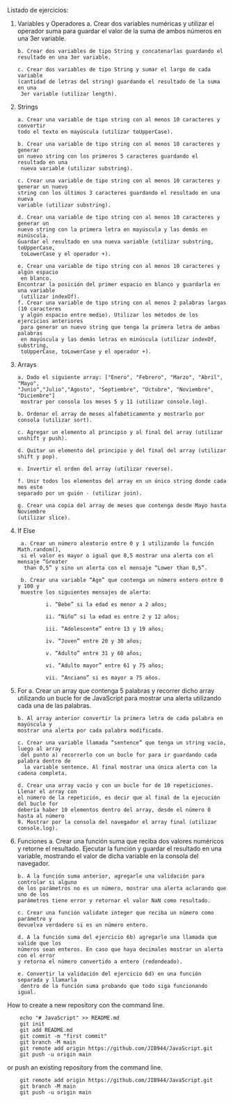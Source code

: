 Listado de ejercicios:

 1. Variables y Operadores
        a. Crear dos variables numéricas y utilizar el operador suma para guardar
         el valor de la suma de ambos números en una 3er variable.

        b. Crear dos variables de tipo String y concatenarlas guardando el 
        resultado en una 3er variable.

        c. Crear dos variables de tipo String y sumar el largo de cada variable 
        (cantidad de letras del string) guardando el resultado de la suma en una
         3er variable (utilizar length).

 2. Strings
 
        a. Crear una variable de tipo string con al menos 10 caracteres y convertir 
        todo el texto en mayúscula (utilizar toUpperCase).

        b. Crear una variable de tipo string con al menos 10 caracteres y generar 
        un nuevo string con los primeros 5 caracteres guardando el resultado en una
         nueva variable (utilizar substring).

        c. Crear una variable de tipo string con al menos 10 caracteres y generar un nuevo 
        string con los últimos 3 caracteres guardando el resultado en una nueva 
        variable (utilizar substring).

        d. Crear una variable de tipo string con al menos 10 caracteres y generar un 
        nuevo string con la primera letra en mayúscula y las demás en minúscula. 
        Guardar el resultado en una nueva variable (utilizar substring, toUpperCase,
         toLowerCase y el operador +).
        
        e. Crear una variable de tipo string con al menos 10 caracteres y algún espacio
         en blanco. 
        Encontrar la posición del primer espacio en blanco y guardarla en una variable
         (utilizar indexOf).
        f. Crear una variable de tipo string con al menos 2 palabras largas (10 caracteres
         y algún espacio entre medio). Utilizar los métodos de los ejercicios anteriores 
         para generar un nuevo string que tenga la primera letra de ambas palabras 
         en mayúscula y las demás letras en minúscula (utilizar indexOf, substring, 
         toUpperCase, toLowerCase y el operador +).

 3. Arrays
        
        a. Dado el siguiente array: ["Enero", "Febrero", "Marzo", "Abril", "Mayo", 
        "Junio","Julio","Agosto", "Septiembre", "Octubre", "Noviembre", "Diciembre"]
         mostrar por consola los meses 5 y 11 (utilizar console.log).
        
        b. Ordenar el array de meses alfabéticamente y mostrarlo por consola (utilizar sort).
        
        c. Agregar un elemento al principio y al final del array (utilizar unshift y push).
        
        d. Quitar un elemento del principio y del final del array (utilizar shift y pop).
        
        e. Invertir el orden del array (utilizar reverse).
        
        f. Unir todos los elementos del array en un único string donde cada mes este
        separado por un guión - (utilizar join).
        
        g. Crear una copia del array de meses que contenga desde Mayo hasta Noviembre 
        (utilizar slice).

4. If Else
 
        a. Crear un número aleatorio entre 0 y 1 utilizando la función Math.random(), 
        si el valor es mayor o igual que 0,5 mostrar una alerta con el mensaje “Greater
         than 0,5” y sino un alerta con el mensaje “Lower than 0,5”.
        
        b. Crear una variable “Age” que contenga un número entero entre 0 y 100 y
        muestre los siguientes mensajes de alerta:
        
                i. “Bebe” si la edad es menor a 2 años;
                
                ii. “Niño” si la edad es entre 2 y 12 años;
                
                iii. “Adolescente” entre 13 y 19 años;
                
                iv. “Joven” entre 20 y 30 años;
                
                v. “Adulto” entre 31 y 60 años;
                
                vi. “Adulto mayor” entre 61 y 75 años;
                
                vii. “Anciano” si es mayor a 75 años.
        
 5. For
        a. Crear un array que contenga 5 palabras y recorrer dicho array utilizando un bucle
         for de JavaScript para mostrar una alerta utilizando cada una de las palabras.

        b. Al array anterior convertir la primera letra de cada palabra en mayúscula y
        mostrar una alerta por cada palabra modificada.

        c. Crear una variable llamada “sentence” que tenga un string vacío, luego al array
         del punto a) recorrerlo con un bucle for para ir guardando cada palabra dentro de
          la variable sentence. Al final mostrar una única alerta con la cadena completa.

        d. Crear una array vacío y con un bucle for de 10 repeticiones. Llenar el array con
        el número de la repetición, es decir que al final de la ejecución del bucle for
        debería haber 10 elementos dentro del array, desde el número 0 hasta al número
        9. Mostrar por la consola del navegador el array final (utilizar console.log).

 6. Funciones
        a. Crear una función suma que reciba dos valores numéricos y retorne el resultado.
        Ejecutar la función y guardar el resultado en una variable, mostrando el valor de 
        dicha variable en la consola del navegador.

        b. A la función suma anterior, agregarle una validación para controlar si alguno 
        de los parámetros no es un número, mostrar una alerta aclarando que uno de los 
        parámetros tiene error y retornar el valor NaN como resultado.

        c. Crear una función validate integer que reciba un número como parámetro y 
        devuelva verdadero si es un número entero.

        d. A la función suma del ejercicio 6b) agregarle una llamada que valide que los 
        números sean enteros. En caso que haya decimales mostrar un alerta con el error 
        y retorna el número convertido a entero (redondeado).

        e. Convertir la validación del ejercicio 6d) en una función separada y llamarla
         dentro de la función suma probando que todo siga funcionando igual.

How to create a new repository con the command line.
 
        echo "# JavaScript" >> README.md
        git init
        git add README.md
        git commit -m "first commit"
        git branch -M main
        git remote add origin https://github.com/JIB944/JavaScript.git
        git push -u origin main

or push an existing repository from the command line.

        git remote add origin https://github.com/JIB944/JavaScript.git
        git branch -M main
        git push -u origin main